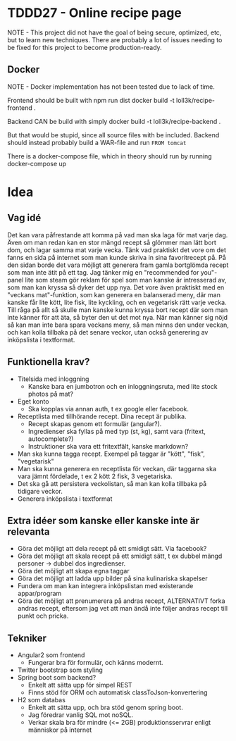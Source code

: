 # TDDD27 - Online recipe page

NOTE - This project did not have the goal of being secure, optimized, etc, but
to learn new techniques. There are probably a lot of issues needing to be fixed
for this project to become production-ready.

## Docker
NOTE - Docker implementation has not been tested due to lack of time.

Frontend should be built with
    npm run dist
    docker build -t loll3k/recipe-frontend .

Backend CAN be build with simply
    docker build -t loll3k/recipe-backend .

But that would be stupid, since all source files with be included. Backend
should instead probably build a WAR-file and run `FROM tomcat`

There is a docker-compose file, which in theory should run by running
    docker-compose up

# Idea

## Vag idé
Det kan vara påfrestande att komma på vad man ska laga för mat varje dag. Även
om man redan kan en stor mängd recept så glömmer man lätt bort dom, och lagar
samma mat varje vecka. Tänk vad praktiskt det vore om det fanns en sida på
internet som man kunde skriva in sina favoritrecept på. På den sidan borde det
vara möjligt att generera fram gamla bortglömda recept som man inte ätit på
ett tag. Jag tänker mig en "recommended for you"-panel lite som steam gör
reklam för spel som man kanske är intresserad av, som man kan kryssa så dyker
det upp nya. Det vore även praktiskt med en "veckans mat"-funktion, som kan
generera en balanserad meny, där man kanske får lite kött, lite fisk, lite
kyckling, och en vegetarisk rätt varje vecka. Till råga på allt så skulle man
kanske kunna kryssa bort recept där som man inte känner för att äta, så byter
den ut det mot nya. När man känner sig nöjd så kan man inte bara spara veckans
meny, så man minns den under veckan, och kan kolla tillbaka på det senare
veckor, utan också generering av inköpslista i textformat.

## Funktionella krav?
  * Titelsida med inloggning
    - Kanske bara en jumbotron och en inloggningsruta, med lite stock photos på
      mat?
  * Eget konto
    - Ska kopplas via annan auth, t ex google eller facebook.
  * Receptlista med tillhörande recept. Dina recept är publika.
    - Recept skapas genom ett formulär (angular?).
    - Ingredienser ska fyllas på med typ (st, kg), samt vara (fritext,
      autocomplete?)
    - Instruktioner ska vara ett fritextfält, kanske markdown?
  * Man ska kunna tagga recept. Exempel på taggar är "kött", "fisk",
    "vegetarisk"
  * Man ska kunna generera en receptlista för veckan, där taggarna ska vara
    jämnt fördelade, t ex 2 kött 2 fisk, 3 vegetariska.
  * Det ska gå att persistera veckolistan, så man kan kolla tillbaka på tidigare
    veckor.
  * Generera inköpslista i textformat

## Extra idéer som kanske eller kanske inte är relevanta
  * Göra det möjligt att dela recept på ett smidigt sätt. Via facebook?
  * Göra det möjligt att skala recept på ett smidigt sätt, t ex dubbel mängd
    personer -> dubbel dos ingredienser.
  * Göra det möjligt att skapa egna taggar
  * Göra det möjligt att ladda upp bilder på sina kulinariska skapelser
  * Fundera om man kan integrera inköpslistan med existerande appar/program
  * Göra det möjligt att prenumerera på andras recept, ALTERNATIVT forka andras
    recept, eftersom jag vet att man ändå inte följer andras recept till punkt
    och pricka.

## Tekniker
  * Angular2 som frontend
    - Fungerar bra för formulär, och känns modernt.
  * Twitter bootstrap som styling
  * Spring boot som backend?
    - Enkelt att sätta upp för simpel REST
    - Finns stöd för ORM och automatisk classToJson-konvertering
  * H2 som databas
    - Enkelt att sätta upp, och bra stöd genom spring boot.
    - Jag föredrar vanlig SQL mot noSQL.
    - Verkar skala bra för mindre (<= 2GB) produktionsservrar enligt människor på internet
